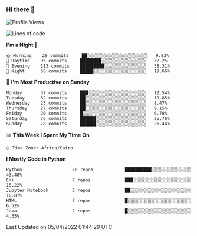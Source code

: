 ### Hi there 👋

<!--
**AMR-KELEG/AMR-KELEG** is a ✨ _special_ ✨ repository because its `README.md` (this file) appears on your GitHub profile.

Here are some ideas to get you started:

- 🔭 I’m currently working on ...
- 🌱 I’m currently learning ...
- 👯 I’m looking to collaborate on ...
- 🤔 I’m looking for help with ...
- 💬 Ask me about ...
- 📫 How to reach me: ...
- 😄 Pronouns: ...
- ⚡ Fun fact: ...
-->

<!--START_SECTION:waka-->
![Profile Views](http://img.shields.io/badge/Profile%20Views-1-blue)

![Lines of code](https://img.shields.io/badge/From%20Hello%20World%20I%27ve%20Written-2%20Million%20lines%20of%20code-blue)

**I'm a Night 🦉** 

```text
🌞 Morning    29 commits     ██░░░░░░░░░░░░░░░░░░░░░░░   9.83% 
🌆 Daytime    95 commits     ████████░░░░░░░░░░░░░░░░░   32.2% 
🌃 Evening    113 commits    █████████░░░░░░░░░░░░░░░░   38.31% 
🌙 Night      58 commits     █████░░░░░░░░░░░░░░░░░░░░   19.66%

```
📅 **I'm Most Productive on Sunday** 

```text
Monday       37 commits     ███░░░░░░░░░░░░░░░░░░░░░░   12.54% 
Tuesday      32 commits     ██░░░░░░░░░░░░░░░░░░░░░░░   10.85% 
Wednesday    25 commits     ██░░░░░░░░░░░░░░░░░░░░░░░   8.47% 
Thursday     27 commits     ██░░░░░░░░░░░░░░░░░░░░░░░   9.15% 
Friday       20 commits     █░░░░░░░░░░░░░░░░░░░░░░░░   6.78% 
Saturday     76 commits     ██████░░░░░░░░░░░░░░░░░░░   25.76% 
Sunday       78 commits     ██████░░░░░░░░░░░░░░░░░░░   26.44%

```


📊 **This Week I Spent My Time On** 

```text
⌚︎ Time Zone: Africa/Cairo

```

**I Mostly Code in Python** 

```text
Python                   20 repos            ██████████░░░░░░░░░░░░░░░   43.48% 
C++                      7 repos             ███░░░░░░░░░░░░░░░░░░░░░░   15.22% 
Jupyter Notebook         5 repos             ██░░░░░░░░░░░░░░░░░░░░░░░   10.87% 
HTML                     3 repos             █░░░░░░░░░░░░░░░░░░░░░░░░   6.52% 
Java                     2 repos             █░░░░░░░░░░░░░░░░░░░░░░░░   4.35%

```



 Last Updated on 05/04/2022 01:44:29 UTC
<!--END_SECTION:waka-->
